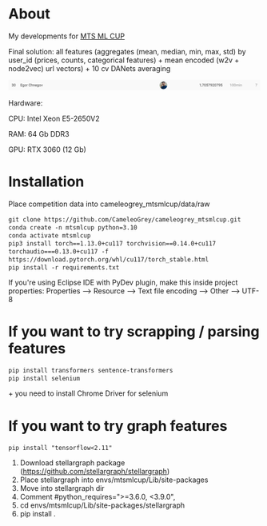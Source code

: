 

# About

My developments for [MTS ML CUP](https://ods.ai/competitions/mtsmlcup)


Final solution: all features (aggregates (mean, median, min, max, std) by user_id (prices, counts, categorical features) + mean encoded (w2v + node2vec) url vectors) + 10 cv DANets averaging

![](cameleogrey_leaderboard_03_13_2023.png)

Hardware:

CPU: Intel Xeon E5-2650V2

RAM: 64 Gb DDR3

GPU: RTX 3060 (12 Gb)

# Installation
Place competition data into cameleogrey_mtsmlcup/data/raw

```
git clone https://github.com/CameleoGrey/cameleogrey_mtsmlcup.git
conda create -n mtsmlcup python=3.10
conda activate mtsmlcup
pip3 install torch==1.13.0+cu117 torchvision==0.14.0+cu117 torchaudio===0.13.0+cu117 -f https://download.pytorch.org/whl/cu117/torch_stable.html
pip install -r requirements.txt
```
If you're using Eclipse IDE with PyDev plugin, make this inside project properties:
Properties --> Resource --> Text file encoding --> Other --> UTF-8

# If you want to try scrapping / parsing features
```
pip install transformers sentence-transformers
pip install selenium
```
\+ you need to install Chrome Driver for selenium

# If you want to try graph features
```
pip install "tensorflow<2.11"
```
1) Download stellargraph package (https://github.com/stellargraph/stellargraph)
2) Place stellargraph into envs/mtsmlcup/Lib/site-packages
3) Move into stellargraph dir
4) Comment #python_requires=">=3.6.0, <3.9.0",
5) cd envs/mtsmlcup/Lib/site-packages/stellargraph
6) pip install .
